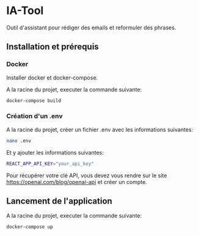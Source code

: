 # IA-Tool

Outil d'assistant pour rédiger des emails et reformuler des phrases.

## Installation et prérequis

### Docker

Installer docker et docker-compose.

A la racine du projet, executer la commande suivante:
```bash
docker-compose build
```

### Création d'un .env

A la racine du projet, créer un fichier .env avec les informations suivantes:
```bash
nano .env
```
Et y ajouter les informations suivantes:
```bash
REACT_APP_API_KEY="your_api_key"
```
Pour récupérer votre clé API, vous devez vous rendre sur le site https://openai.com/blog/openai-api et créer un compte.

## Lancement de l'application

A la racine du projet, executer la commande suivante:
```bash
docker-compose up
```